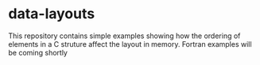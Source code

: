 # data-layouts

This repository contains simple examples showing how the ordering of elements in a C struture affect the layout in memory. Fortran examples will be coming shortly
